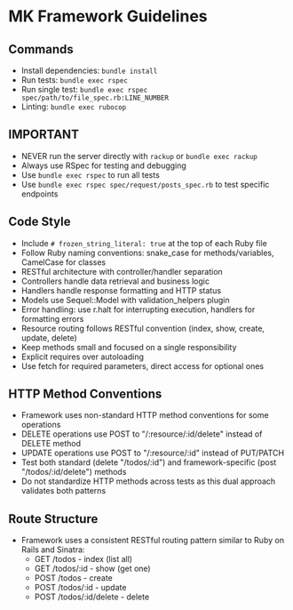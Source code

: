 # MK Framework Guidelines

## Commands
- Install dependencies: `bundle install`
- Run tests: `bundle exec rspec`
- Run single test: `bundle exec rspec spec/path/to/file_spec.rb:LINE_NUMBER`
- Linting: `bundle exec rubocop`

## IMPORTANT
- NEVER run the server directly with `rackup` or `bundle exec rackup`
- Always use RSpec for testing and debugging
- Use `bundle exec rspec` to run all tests
- Use `bundle exec rspec spec/request/posts_spec.rb` to test specific endpoints

## Code Style
- Include `# frozen_string_literal: true` at the top of each Ruby file
- Follow Ruby naming conventions: snake_case for methods/variables, CamelCase for classes
- RESTful architecture with controller/handler separation
- Controllers handle data retrieval and business logic
- Handlers handle response formatting and HTTP status
- Models use Sequel::Model with validation_helpers plugin
- Error handling: use r.halt for interrupting execution, handlers for formatting errors
- Resource routing follows RESTful convention (index, show, create, update, delete)
- Keep methods small and focused on a single responsibility
- Explicit requires over autoloading
- Use fetch for required parameters, direct access for optional ones

## HTTP Method Conventions
- Framework uses non-standard HTTP method conventions for some operations
- DELETE operations use POST to "/:resource/:id/delete" instead of DELETE method
- UPDATE operations use POST to "/:resource/:id" instead of PUT/PATCH
- Test both standard (delete "/todos/:id") and framework-specific (post "/todos/:id/delete") methods
- Do not standardize HTTP methods across tests as this dual approach validates both patterns

## Route Structure
- Framework uses a consistent RESTful routing pattern similar to Ruby on Rails and Sinatra:
  - GET /todos - index (list all)
  - GET /todos/:id - show (get one)
  - POST /todos - create
  - POST /todos/:id - update
  - POST /todos/:id/delete - delete